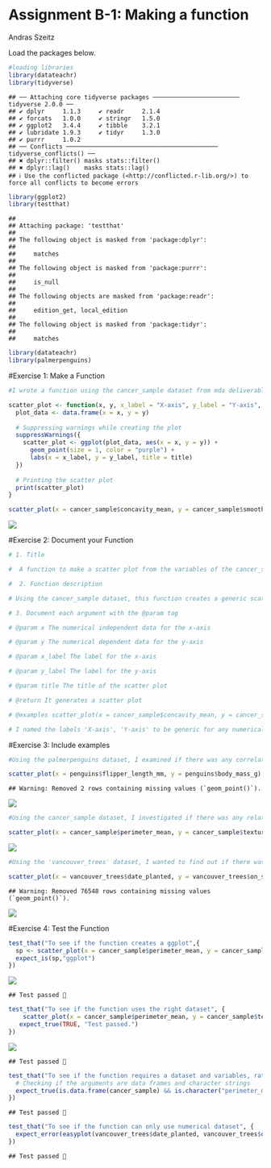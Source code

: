 Assignment B-1: Making a function
================
Andras Szeitz

Load the packages below.

``` r
#loading libraries 
library(datateachr)
library(tidyverse)
```

    ## ── Attaching core tidyverse packages ──────────────────────── tidyverse 2.0.0 ──
    ## ✔ dplyr     1.1.3     ✔ readr     2.1.4
    ## ✔ forcats   1.0.0     ✔ stringr   1.5.0
    ## ✔ ggplot2   3.4.4     ✔ tibble    3.2.1
    ## ✔ lubridate 1.9.3     ✔ tidyr     1.3.0
    ## ✔ purrr     1.0.2     
    ## ── Conflicts ────────────────────────────────────────── tidyverse_conflicts() ──
    ## ✖ dplyr::filter() masks stats::filter()
    ## ✖ dplyr::lag()    masks stats::lag()
    ## ℹ Use the conflicted package (<http://conflicted.r-lib.org/>) to force all conflicts to become errors

``` r
library(ggplot2)
library(testthat)
```

    ## 
    ## Attaching package: 'testthat'
    ## 
    ## The following object is masked from 'package:dplyr':
    ## 
    ##     matches
    ## 
    ## The following object is masked from 'package:purrr':
    ## 
    ##     is_null
    ## 
    ## The following objects are masked from 'package:readr':
    ## 
    ##     edition_get, local_edition
    ## 
    ## The following object is masked from 'package:tidyr':
    ## 
    ##     matches

``` r
library(datateachr)
library(palmerpenguins)
```

\#Exercise 1: Make a Function

``` r
#I wrote a function using the cancer_sample dataset from mda deliverable 1 to generate a scatter plot.

scatter_plot <- function(x, y, x_label = "X-axis", y_label = "Y-axis", title = "Scatter Plot") {
  plot_data <- data.frame(x = x, y = y)
  
  # Suppressing warnings while creating the plot
  suppressWarnings({
    scatter_plot <- ggplot(plot_data, aes(x = x, y = y)) +
      geom_point(size = 1, color = "purple") +
      labs(x = x_label, y = y_label, title = title)
  })
  
  # Printing the scatter plot
  print(scatter_plot)
}

scatter_plot(x = cancer_sample$concavity_mean, y = cancer_sample$smoothness_mean)
```

![](assignment_b1_andrasszeitz_files/figure-gfm/unnamed-chunk-2-1.png)<!-- -->

\#Exercise 2: Document your Function

``` r
# 1. Title

#  A function to make a scatter plot from the variables of the cancer_sample dataset

#  2. Function description

# Using the cancer_sample dataset, this function creates a generic scatter plot using ggplot2 that can be utilized with other numerical data.

# 3. Document each argument with the @param tag

# @param x The numerical independent data for the x-axis

# @param y The numerical dependent data for the y-axis

# @param x_label The label for the x-axis

# @param y_label The label for the y-axis

# @param title The title of the scatter plot

# @return It generates a scatter plot

# @examples scatter_plot(x = cancer_sample$concavity_mean, y = cancer_sample$smoothness_mean)

# I named the labels 'X-axis', 'Y-axis' to be generic for any numerical data without using a specific name. I named scatter plot to use a universal name of the plot for any application without any specific designation.
```

\#Exercise 3: Include examples

``` r
#Using the palmerpenguins dataset, I examined if there was any correlation between the flipper length (X-axis) and  body weight (Y-axis) of the penguins. The scatter plot shows that there seems to be a linear relationship between the data indicating that the longer the flippers the heavier the penguins are.

scatter_plot(x = penguins$flipper_length_mm, y = penguins$body_mass_g)
```

    ## Warning: Removed 2 rows containing missing values (`geom_point()`).

![](assignment_b1_andrasszeitz_files/figure-gfm/unnamed-chunk-4-1.png)<!-- -->

``` r
#Using the cancer_sample dataset, I investigated if there was any relationship between the perimeter_mean (X-axis) and  texture_mean (Y-axis) of the tumor parameters. The scatter plot revealed that there was not an identifiable correlation between the two parameters. 

scatter_plot(x = cancer_sample$perimeter_mean, y = cancer_sample$texture_mean)
```

![](assignment_b1_andrasszeitz_files/figure-gfm/unnamed-chunk-5-1.png)<!-- -->

``` r
#Using the 'vancouver_trees' dataset, I wanted to find out if there was any correlation between the date the trees were planted and the building blocks where they were planted. The scatter plot showed that in the early 1990's, trees were planted at lower building block numbers, while between 1998 and 2015 most trees were planted around the 8750 building block.

scatter_plot(x = vancouver_trees$date_planted, y = vancouver_trees$on_street_block)
```

    ## Warning: Removed 76548 rows containing missing values (`geom_point()`).

![](assignment_b1_andrasszeitz_files/figure-gfm/unnamed-chunk-6-1.png)<!-- -->

\#Exercise 4: Test the Function

``` r
test_that("To see if the function creates a ggplot",{
  sp <- scatter_plot(x = cancer_sample$perimeter_mean, y = cancer_sample$texture_mean)
  expect_is(sp,"ggplot")
})
```

![](assignment_b1_andrasszeitz_files/figure-gfm/unnamed-chunk-7-1.png)<!-- -->

    ## Test passed 🎉

``` r
test_that("To see if the function uses the right dataset", {
    scatter_plot(x = cancer_sample$perimeter_mean, y = cancer_sample$texture_mean)
   expect_true(TRUE, "Test passed.")
})
```

![](assignment_b1_andrasszeitz_files/figure-gfm/unnamed-chunk-8-1.png)<!-- -->

    ## Test passed 🎊

``` r
test_that("To see if the function requires a dataset and variables, rather than a row of numbers", {
  # Checking if the arguments are data frames and character strings
  expect_true(is.data.frame(cancer_sample) && is.character("perimeter_mean") && is.character("texture_mean"), "Test passed.")
})
```

    ## Test passed 🎊

``` r
test_that("To see if the function can only use numerical dataset", {
  expect_error(easyplot(vancouver_trees$date_planted, vancouver_trees$on_street_block))
})
```

    ## Test passed 🌈
